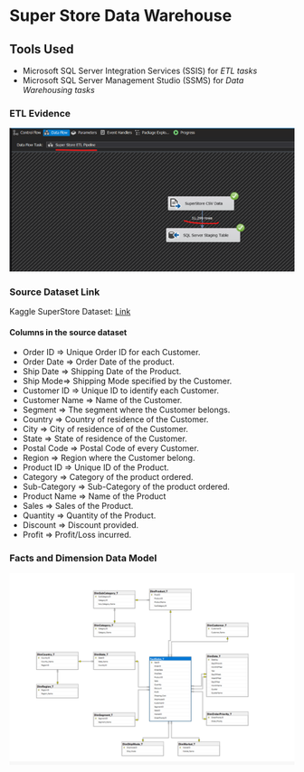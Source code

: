 # Super Store Data Warehouse

## Tools Used
- Microsoft SQL Server Integration Services (SSIS) for *ETL tasks*
- Microsoft SQL Server Management Studio (SSMS) for *Data Warehousing tasks*

### ETL Evidence
<img src="https://github.com/drdataSpp/data_projects/blob/master/SQL/SuperStoreDB/Screenshots/01_ETL_Success.png" alt="ETL" title="ETL">

### Source Dataset Link
Kaggle SuperStore Dataset: [Link](https://www.kaggle.com/datasets/vivek468/superstore-dataset-final)

#### Columns in the source dataset
- Order ID => Unique Order ID for each Customer.
- Order Date => Order Date of the product.
- Ship Date => Shipping Date of the Product.
- Ship Mode=> Shipping Mode specified by the Customer.
- Customer ID => Unique ID to identify each Customer.
- Customer Name => Name of the Customer.
- Segment => The segment where the Customer belongs.
- Country => Country of residence of the Customer.
- City => City of residence of of the Customer.
- State => State of residence of the Customer.
- Postal Code => Postal Code of every Customer.
- Region => Region where the Customer belong.
- Product ID => Unique ID of the Product.
- Category => Category of the product ordered.
- Sub-Category => Sub-Category of the product ordered.
- Product Name => Name of the Product
- Sales => Sales of the Product.
- Quantity => Quantity of the Product.
- Discount => Discount provided.
- Profit => Profit/Loss incurred.

### Facts and Dimension Data Model
<img src="https://github.com/drdataSpp/data_projects/blob/master/SQL/SuperStoreDB/Screenshots/SuperStore_DataModel.png" alt="Data Model" title="Data Model">
